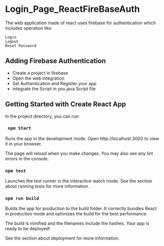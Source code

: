# Login_Page_ReactFireBaseAuth
The web application made of react uses firebase for authentication which includes operation like
```
Login
Logout
Reset Password
```
## Adding Firebase Authentication 
- Create a project in firebase
- Open the web integration 
- Set Authentication and Register your app
- integrate the Script in you java Script file

## Getting Started with Create React App
In the project directory, you can run:
### `` npm Start``

Runs the app in the development mode.
Open http://localhost:3000 to view it in your browser.

The page will reload when you make changes.
You may also see any lint errors in the console.

### `` npm test ``
Launches the test runner in the interactive watch mode.
See the section about running tests for more information.

### `` npm run build ``
Builds the app for production to the build folder.
It correctly bundles React in production mode and optimizes the build for the best performance.

The build is minified and the filenames include the hashes.
Your app is ready to be deployed!

See the section about deployment for more information.

